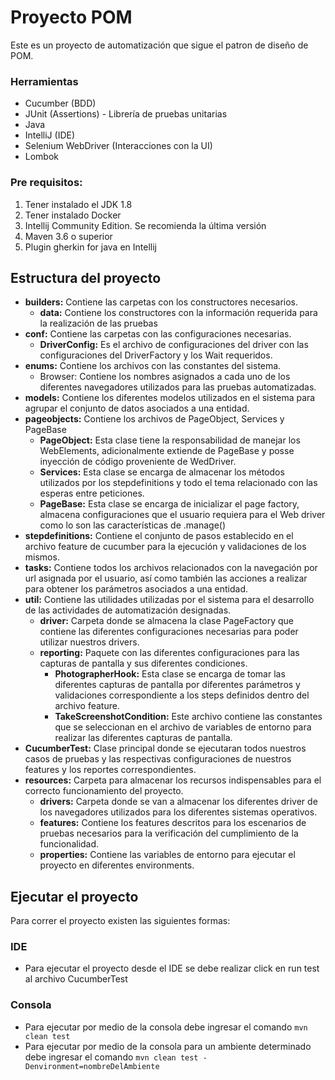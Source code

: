 # Proyecto POM

Este es un proyecto de automatización que sigue el patron de diseño de POM.

### Herramientas

* Cucumber (BDD)
* JUnit (Assertions) - Librería de pruebas unitarias
* Java
* IntelliJ (IDE)
* Selenium WebDriver (Interacciones con la UI)
* Lombok

### Pre requisitos:

1. Tener instalado el JDK 1.8
2. Tener instalado Docker
3. Intellij Community Edition. Se recomienda la última versión
4. Maven 3.6 o superior
5. Plugin gherkin for java en Intellij

## Estructura del proyecto

* **builders:** Contiene las carpetas con los constructores necesarios.
    * **data:** Contiene los constructores con la información requerida para la realización de las pruebas
* **conf:** Contiene las carpetas con las configuraciones necesarias.
    * **DriverConfig:** Es el archivo de configuraciones del driver con las configuraciones del DriverFactory y los Wait requeridos.
* **enums:** Contiene los archivos con las constantes del sistema.
    * Browser: Contiene los nombres asignados a cada uno de los diferentes navegadores utilizados para las pruebas automatizadas.
* **models:** Contiene los diferentes modelos utilizados en el sistema para agrupar el conjunto de datos asociados a una entidad.
* **pageobjects:** Contiene los archivos de PageObject, Services y PageBase
    * **PageObject:** Esta clase tiene la responsabilidad de manejar los WebElements, adicionalmente extiende de PageBase y posse inyección de código proveniente de WedDriver.
    * **Services:** Esta clase se encarga de almacenar los métodos utilizados por los stepdefinitions y todo el tema relacionado con las esperas entre peticiones.
    * **PageBase:** Esta clase se encarga de inicializar el page factory, almacena configuraciones que el usuario requiera para el Web driver como lo son las características de .manage()
* **stepdefinitions:** Contiene el conjunto de pasos establecido en el archivo feature de cucumber para la ejecución y validaciones de los mismos.
* **tasks:** Contiene todos los archivos relacionados con la navegación por url asignada por el usuario, así como también las acciones a realizar para obtener los parámetros asociados a una entidad.
* **util:** Contiene las utilidades utilizadas por el sistema para el desarrollo de las actividades de automatización designadas.
    * **driver:** Carpeta donde se almacena la clase PageFactory que contiene las diferentes configuraciones necesarias para poder utilizar nuestros drivers.
    * **reporting:** Paquete con las diferentes configuraciones para las capturas de pantalla y sus diferentes condiciones.
        * **PhotographerHook:** Esta clase se encarga de tomar las diferentes capturas de pantalla por diferentes parámetros y validaciones correspondiente a los steps definidos dentro del archivo feature.
        * **TakeScreenshotCondition:** Este archivo contiene las constantes que se seleccionan en el archivo de variables de entorno para realizar las diferentes capturas de pantalla.
* **CucumberTest:** Clase principal donde se ejecutaran todos nuestros casos de pruebas y las respectivas configuraciones de nuestros features y los reportes correspondientes.
* **resources:** Carpeta para almacenar los recursos indispensables para el correcto funcionamiento del proyecto.
    * **drivers:** Carpeta donde se van a almacenar los diferentes driver de los navegadores utilizados para los diferentes sistemas operativos.
    * **features:** Contiene los features descritos para los escenarios de pruebas necesarios para la verificación del cumplimiento de la funcionalidad.
    * **properties:** Contiene las variables de entorno para ejecutar el proyecto en diferentes environments.
    
## Ejecutar el proyecto

Para correr el proyecto existen las siguientes formas:

### IDE
* Para ejecutar el proyecto desde el IDE se debe realizar click en run test al archivo CucumberTest

### Consola
* Para ejecutar por medio de la consola debe ingresar el comando `mvn clean test`
* Para ejecutar por medio de la consola para un ambiente determinado debe ingresar el comando `mvn clean test -Denvironment=nombreDelAmbiente`
